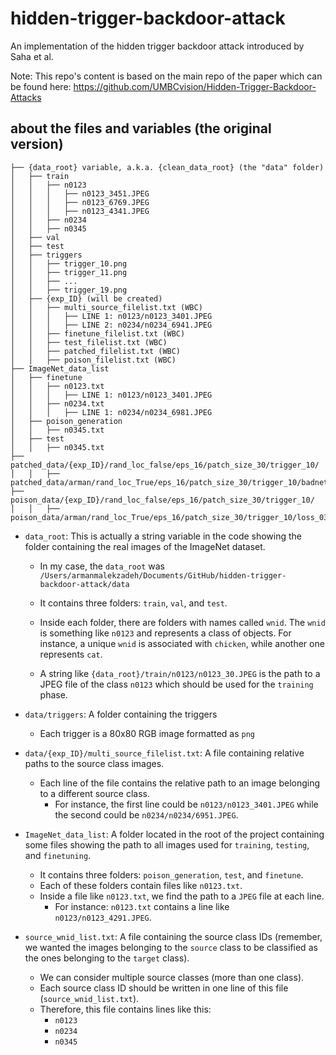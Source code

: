 # hidden-trigger-backdoor-attack
An implementation of the hidden trigger backdoor attack introduced by Saha et al. 

Note: This repo's content is based on the main repo of the paper which can be found here: https://github.com/UMBCvision/Hidden-Trigger-Backdoor-Attacks

## about the files and variables (the original version)

```
├── {data_root} variable, a.k.a. {clean_data_root} (the "data" folder)
│   ├── train
│   │   ├── n0123
│   │   │   ├── n0123_3451.JPEG
│   │   │   ├── n0123_6769.JPEG
│   │   │   ├── n0123_4341.JPEG
│   │   ├── n0234
│   │   ├── n0345
│   ├── val
│   ├── test
│   ├── triggers
│   │   ├── trigger_10.png
│   │   ├── trigger_11.png
│   │   ├── ...
│   │   ├── trigger_19.png
│   ├── {exp_ID} (will be created)
│   │   ├── multi_source_filelist.txt (WBC)
│   │   │   ├── LINE 1: n0123/n0123_3401.JPEG
│   │   │   ├── LINE 2: n0234/n0234_6941.JPEG
│   │   ├── finetune_filelist.txt (WBC)
│   │   ├── test_filelist.txt (WBC)
│   │   ├── patched_filelist.txt (WBC)
│   │   ├── poison_filelist.txt (WBC)
├── ImageNet_data_list
│   ├── finetune
│   │   ├── n0123.txt
│   │   │   ├── LINE 1: n0123/n0123_3401.JPEG
│   │   ├── n0234.txt
│   │   │   ├── LINE 1: n0234/n0234_6981.JPEG
│   ├── poison_generation
│   │   ├── n0345.txt
│   ├── test
│   │   ├── n0345.txt
├── patched_data/{exp_ID}/rand_loc_false/eps_16/patch_size_30/trigger_10/
│   │   ├── patched_data/arman/rand_loc_True/eps_16/patch_size_30/trigger_10/badnet_n03461385_37_epoch_0000054.png
├── poison_data/{exp_ID}/rand_loc_false/eps_16/patch_size_30/trigger_10/
│   │   ├── poison_data/arman/rand_loc_True/eps_16/patch_size_30/trigger_10/loss_03395_epoch_01_n02437312_2125_n03461385_36144_kk_00168.png
```

- `data_root`: This is actually a string variable in the code showing the folder containing the real images of the ImageNet dataset. 

    - In my case, the `data_root` was `/Users/armanmalekzadeh/Documents/GitHub/hidden-trigger-backdoor-attack/data`
    - It contains three folders: `train`, `val`, and `test`. 
    
    - Inside each folder, there are folders with names called `wnid`. The `wnid` is something like `n0123` and represents a class of objects. For instance, a unique `wnid` is associated with `chicken`, while another one represents `cat`. 

    - A string like `{data_root}/train/n0123/n0123_30.JPEG` is the path to a JPEG file of the class `n0123` which should be used for the `training` phase.

- `data/triggers`: A folder containing the triggers
    - Each trigger is a 80x80 RGB image formatted as `png`

- `data/{exp_ID}/multi_source_filelist.txt`: A file containing relative paths to the source class images. 
    - Each line of the file contains the relative path to an image belonging to a different source class.
        - For instance, the first line could be `n0123/n0123_3401.JPEG` while the second could be `n0234/n0234/6951.JPEG`.

- `ImageNet_data_list`: A folder located in the root of the project containing some files showing the path to all images used for `training`, `testing`, and `finetuning`. 

    - It contains three folders: `poison_generation`, `test`, and `finetune`. 
    - Each of these folders contain files like `n0123.txt`.
    - Inside a file like `n0123.txt`, we find the path to a `JPEG` file at each line.
        - For instance: `n0123.txt` contains a line like `n0123/n0123_4291.JPEG`.

- `source_wnid_list.txt`: A file containing the source class IDs (remember, we wanted the images belonging to the `source` class to be classified as the ones belonging to the `target` class). 

    - We can consider multiple source classes (more than one class).
    - Each source class ID should be written in one line of this file (`source_wnid_list.txt`).
    - Therefore, this file contains lines like this:
        - `n0123`
        - `n0234`
        - `n0345`


